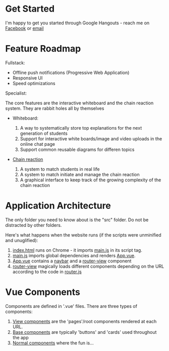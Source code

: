 # Get Started
I'm happy to get you started through Google Hangouts - reach me on 
[Facebook](https://www.facebook.com/elton.lin.338)
or 
[email](eltonlin@mit.edu)

# Feature Roadmap 

Fullstack:
  - Offline push notifications (Progressive Web Application) 
  - Responsive UI 
  - Speed optimizations 
  
Specialist: 

The core features are the interactive whiteboard and the chain reaction system. They are rabbit holes all by themselves

  - Whiteboard: 
    1. A way to systematically store top explanations for the next generation of students 
    2. Support for interactive white boards/image and video uploads in the online chat page
    3. Support common reusable diagrams for differen topics 
  
  - [Chain reaction](CHAINREACTION.md)
    1. A system to match students in real life 
    2. A system to match initiate and manage the chain reaction 
    3. A graphical interface to keep track of the growing complexity of the chain reaction 

# Application Architecture 

The only folder you need to know about is the "src" folder. Do not be distracted by other folders. 

Here's what happens when the website runs (if the scripts were unminified and unuglified):
  1) [index.html](./public/index.html) runs on Chrome - it imports [main.js](./src/main.js) in its script tag.
  2) [main.js](./src/main.js) imports global dependencies and renders [App.vue](./App.vue).
  3) [App.vue](./App.vue) contains a [navbar](./src/components/TheNavbar.vue) and a [router-view](https://github.com/vuejs/vue-router) component
  4) [router-view](https://github.com/vuejs/vue-router) magically loads different components depending on the URL according to the code in [router.js](./src/router.js) 
 
# Vue Components

Components are defined in '.vue' files. There are three types of components:

1) [View components](./src/views) are the 'pages'/root components rendered at each URL.
2) [Base components](./src/components/reusables) are typically 'buttons' and 'cards' used throughout the app
3) [Normal components](./src/components) where the fun is...


